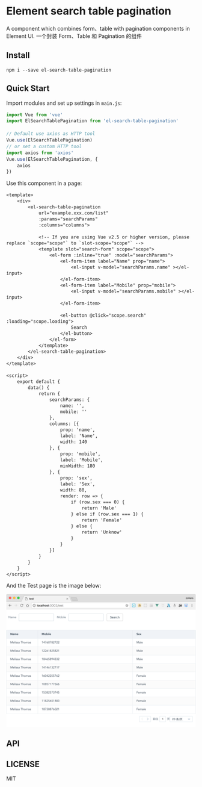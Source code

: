 # Element search table pagination

A component which combines form、table with pagination components in Element UI. 一个封装 Form、Table 和 Pagination 的组件



## Install

```
npm i --save el-search-table-pagination
```

## Quick Start

Import modules and set up settings in `main.js`:

```js
import Vue from 'vue'
import ElSearchTablePagination from 'el-search-table-pagination'

// Default use axios as HTTP tool
Vue.use(ElSearchTablePagination)
// or set a custom HTTP tool
import axios from 'axios'
Vue.use(ElSearchTablePagination, {
    axios
})
```


Use this component in a page:

```
<template>
    <div>
        <el-search-table-pagination
            url="example.xxx.com/list"
            :params="searchParams"
            :columns="columns">
            
            <!-- If you are using Vue v2.5 or higher version, please replace `scope="scope"` to `slot-scope="scope"` -->
            <template slot="search-form" scope="scope">
                <el-form :inline="true" :model="searchParams">
                    <el-form-item label="Name" prop="name">
                        <el-input v-model="searchParams.name" ></el-input>
                    </el-form-item>
                    <el-form-item label="Mobile" prop="mobile">
                        <el-input v-model="searchParams.mobile" ></el-input>
                    </el-form-item>

                    <el-button @click="scope.search" :loading="scope.loading">
                        Search
                    </el-button>
                </el-form>
            </template>
        </el-search-table-pagination>
    </div>
</template>

<script>
    export default {
        data() {
            return {
                searchParams: {
                    name: '',
                    mobile: ''
                },
                columns: [{
                    prop: 'name',
                    label: 'Name',
                    width: 140
                }, {
                    prop: 'mobile',
                    label: 'Mobile',
                    minWidth: 180
                }, {
                    prop: 'sex',
                    label: 'Sex',
                    width: 80,
                    render: row => {
                        if (row.sex === 0) {
                            return 'Male'
                        } else if (row.sex === 1) {
                            return 'Female'
                        } else {
                            return 'Unknow'
                        }
                    }
                }]
            }
        }
    }
</script>
```


And the Test page is the image below:

![Screen shot](./screenshot/el-search-table-pagination.png)

## API

## LICENSE

MIT
